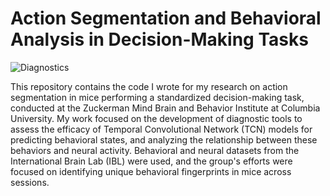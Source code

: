 # Action Segmentation and Behavioral Analysis in Decision-Making Tasks

![Diagnostics](https://github.com/user-attachments/assets/cd0dca2d-c497-4ed1-822c-69451a287111)

This repository contains the code I wrote for my research on action segmentation in mice performing a standardized decision-making task, conducted at the Zuckerman Mind Brain and Behavior Institute at Columbia University. My work focused on the development of diagnostic tools to assess the efficacy of Temporal Convolutional Network (TCN) models for predicting behavioral states, and analyzing the relationship between these behaviors and neural activity. Behavioral and neural datasets from the International Brain Lab (IBL) were used, and the group's efforts were focused on identifying unique behavioral fingerprints in mice across sessions.
